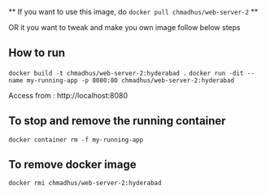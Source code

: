 ** If you want to use this image, do `docker pull chmadhus/web-server-2` **

OR it you want to tweak and make you own image follow below steps

## How to run

`docker build -t chmadhus/web-server-2:hyderabad .`
`docker run -dit --name my-running-app -p 8080:80 chmadhus/web-server-2:hyderabad`

Access from : http://localhost:8080

## To stop and remove the running container

`docker container rm -f my-running-app`

## To remove docker image

`docker rmi chmadhus/web-server-2:hyderabad`


